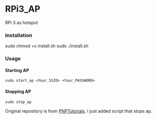 # RPi3_AP
RPi 3 as hotspot


### Installation
sudo chmod +x install.sh
sudo ./install.sh

### Usage
#### Starting AP
`sudo start_ap <Your_SSID> <Your_PASSWORD>`

#### Stopping AP
`sudo stop_ap`

Original repository is from [PNPTutorials](https://github.com/PNPtutorials/PNP_RPi3_AP). I just added script that stops ap.